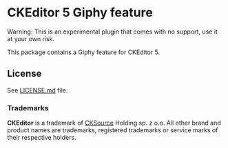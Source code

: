 CKEditor 5 Giphy feature
=================================

Warning: This is an experimental plugin that comes with no support, use it at your own risk.

This package contains a Giphy feature for CKEditor 5.

## License

See [LICENSE.md](LICENSE.md) file.

### Trademarks

**CKEditor** is a trademark of [CKSource](https://cksource.com) Holding sp. z o.o. All other brand and product names are trademarks, registered trademarks or service marks of their respective holders.